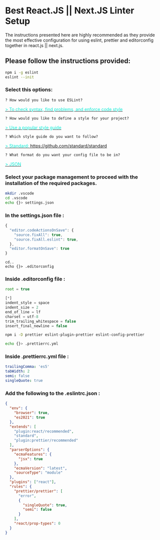 # Best React.JS || Next.JS Linter Setup

The instructions presented here are highly recommended as they provide the most effective configuration for using eslint, prettier and editorconfig together in react.js || next.js.

## Please follow the instructions provided:

```bash
npm i -g eslint
eslint --init
```

### Select this options:

`? How would you like to use ESLint?`

<ins><span style='color:#0aead4'>> To check syntax, find problems, and enforce code style</span></ins>

`? How would you like to define a style for your project?`

<ins><span style='color:#0aead4'>> Use a popular style guide</span></ins>

`? Which style guide do you want to follow?`

<ins><span style='color:#0aead4'>> Standard: https://github.com/standard/standard</span></ins>

`? What format do you want your config file to be in?`

<ins><span style='color:#0aead4'>> JSON</span></ins>

### Select your package management to proceed with the installation of the required packages.

```bash
mkdir .vscode
cd .vscode
echo {}> settings.json
```

### In the settings.json file :

```jsx
{
  "editor.codeActionsOnSave": {
    "source.fixAll": true,
    "source.fixAll.eslint": true,
  },
  "editor.formatOnSave": true
}
```

```
cd..
echo {}> .editorconfig
```

### Inside .editorconfig file :

```js
root = true

[*]
indent_style = space
indent_size = 2
end_of_line = lf
charset = utf-8
trim_trailing_whitespace = false
insert_final_newline = false
```

```bash
npm i -D prettier eslint-plugin-prettier eslint-config-prettier
```

```bash
echo {}> .prettierrc.yml
```

### Inside .prettierrc.yml file :

```yml
trailingComma: 'es5'
tabWidth: 2
semi: false
singleQuote: true
```

### Add the following to the .eslintrc.json :

```json
{
  "env": {
    "browser": true,
    "es2021": true
  },
  "extends": [
    "plugin:react/recommended",
    "standard",
    "plugin:prettier/recommended"
  ],
  "parserOptions": {
    "ecmaFeatures": {
      "jsx": true
    },
    "ecmaVersion": "latest",
    "sourceType": "module"
  },
  "plugins": ["react"],
  "rules": {
    "prettier/prettier": [
      "error",
      {
        "singleQuote": true,
        "semi": false
      }
    ],
    "react/prop-types": 0
  }
}
```
